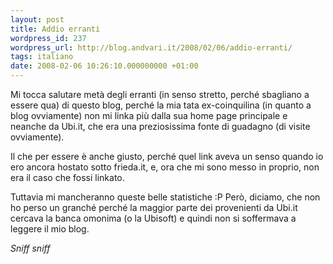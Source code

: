```yaml
---
layout: post
title: Addio erranti
wordpress_id: 237
wordpress_url: http://blog.andvari.it/2008/02/06/addio-erranti/
tags: italiano
date: 2008-02-06 10:26:10.000000000 +01:00
---
```

Mi tocca salutare metà degli erranti (in senso stretto, perché sbagliano a essere qua) di questo blog, perché la mia tata ex-coinquilina (in quanto a blog ovviamente) non mi linka più dalla sua home page principale e neanche da Ubi.it, che era una preziosissima fonte di guadagno (di visite ovviamente).

Il che per essere è anche giusto, perché quel link aveva un senso quando io ero ancora hostato sotto frieda.it, e, ora che mi sono messo in proprio, non era il caso che fossi linkato.

Tuttavia mi mancheranno queste belle statistiche :P
Però, diciamo, che non ho perso un granché perché la maggior parte dei provenienti da Ubi.it cercava la banca omonima (o la Ubisoft) e quindi non si soffermava a leggere il mio blog.

<em>Sniff sniff</em>

